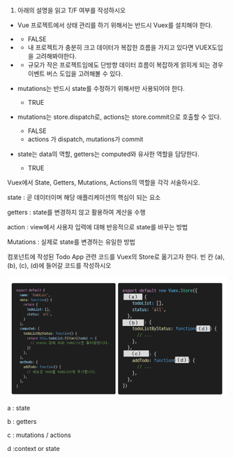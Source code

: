 1. 아래의 설명을 읽고 T/F 여부를 작성하시오



- Vue 프로젝트에서 상태 관리를 하기 위해서는 반드시 Vuex를 설치해야 한다. 

- - FALSE

- - 내 프로젝트가 충분히 크고 데이터가 복잡한 흐름을 가지고 있다면 VUEX도입을 고려해봐야한다. 

- - 규모가 작은 프로젝트임에도 단방향 데이터 흐름이 복잡하게 얽히게 되는 경우 이벤트 버스 도입을 고려해볼 수 있다.

- mutations는 반드시 state를 수정하기 위해서만 사용되어야 한다. 

  - TRUE

  

- mutations는 store.dispatch로, actions는 store.commit으로 호출할 수 있다. 
  - FALSE 
  - actions 가 dispatch, mutations가 commit
- state는 data의 역할, getters는 computed와 유사한 역할을 담당한다.
  - TRUE



Vuex에서 State, Getters, Mutations, Actions의 역할을 각각 서술하시오.

state : 곧 데이터이며 해당 애플리케이션의 핵심이 되는 요소 

getters : state를 변경하지 않고 활용하여 계산을 수행

action : view에서 사용자 입력에 대해 반응적으로 state를 바꾸는 방법

Mutations : 실제로 state를 변경하는 유일한 방법



컴포넌트에 작성된 Todo App 관련 코드를 Vuex의 Store로 옮기고자 한다. 빈 칸 (a), (b), (c), (d)에 들어갈 코드를 작성하시오

![image-20220512091000742](homework.assets/image-20220512091000742.png)

a : state

b : getters

c : mutations / actions

d :context or state